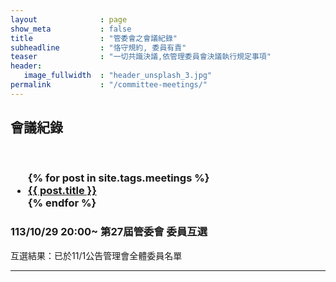 ```yaml
---
layout              : page
show_meta           : false
title               : "管委會之會議紀錄"
subheadline         : "恪守規約, 委員有責"
teaser              : "一切共識決議,依管理委員會決議執行規定事項"
header:
   image_fullwidth  : "header_unsplash_3.jpg"
permalink           : "/committee-meetings/"
---
```

## 會議紀錄
<br>
<h3>
<ul>
    {% for post in site.tags.meetings %}
    <li><a href="{{ site.url }}{{ site.baseurl }}{{ post.url }}">{{ post.title }}</a></li>
    {% endfor %}
</ul>
</h3>

### 113/10/29 20:00~ 第27屆管委會 委員互選
互選結果：已於11/1公告管理會全體委員名單<br>

---
